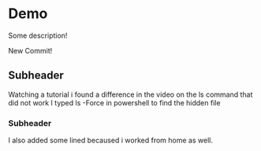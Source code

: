 # Demo

Some description!

New Commit!

## Subheader

Watching a tutorial
    i found a difference in the video on the ls command that did not work
    I typed ls -Force in powershell to find the hidden file

### Subheader

I also added some lined becaused i worked from home as well.
